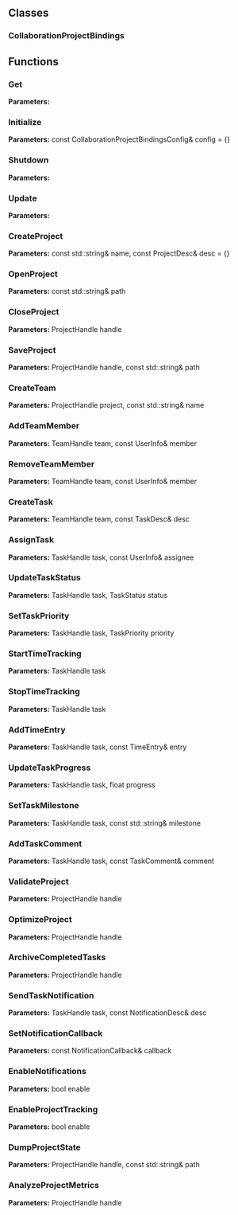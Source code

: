 
## Classes

### CollaborationProjectBindings




## Functions

### Get



**Parameters:** 

### Initialize



**Parameters:** const CollaborationProjectBindingsConfig& config = {}

### Shutdown



**Parameters:** 

### Update



**Parameters:** 

### CreateProject



**Parameters:** const std::string& name, const ProjectDesc& desc = {}

### OpenProject



**Parameters:** const std::string& path

### CloseProject



**Parameters:** ProjectHandle handle

### SaveProject



**Parameters:** ProjectHandle handle, const std::string& path

### CreateTeam



**Parameters:** ProjectHandle project, const std::string& name

### AddTeamMember



**Parameters:** TeamHandle team, const UserInfo& member

### RemoveTeamMember



**Parameters:** TeamHandle team, const UserInfo& member

### CreateTask



**Parameters:** TeamHandle team, const TaskDesc& desc

### AssignTask



**Parameters:** TaskHandle task, const UserInfo& assignee

### UpdateTaskStatus



**Parameters:** TaskHandle task, TaskStatus status

### SetTaskPriority



**Parameters:** TaskHandle task, TaskPriority priority

### StartTimeTracking



**Parameters:** TaskHandle task

### StopTimeTracking



**Parameters:** TaskHandle task

### AddTimeEntry



**Parameters:** TaskHandle task, const TimeEntry& entry

### UpdateTaskProgress



**Parameters:** TaskHandle task, float progress

### SetTaskMilestone



**Parameters:** TaskHandle task, const std::string& milestone

### AddTaskComment



**Parameters:** TaskHandle task, const TaskComment& comment

### ValidateProject



**Parameters:** ProjectHandle handle

### OptimizeProject



**Parameters:** ProjectHandle handle

### ArchiveCompletedTasks



**Parameters:** ProjectHandle handle

### SendTaskNotification



**Parameters:** TaskHandle task, const NotificationDesc& desc

### SetNotificationCallback



**Parameters:** const NotificationCallback& callback

### EnableNotifications



**Parameters:** bool enable

### EnableProjectTracking



**Parameters:** bool enable

### DumpProjectState



**Parameters:** ProjectHandle handle, const std::string& path

### AnalyzeProjectMetrics



**Parameters:** ProjectHandle handle
